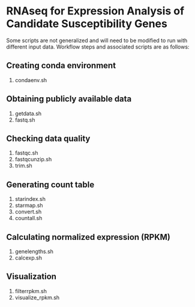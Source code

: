# RNAseq for Expression Analysis of Candidate Susceptibility Genes

Some scripts are not generalized and will need to be modified to run with different input data. Workflow steps and associated scripts are as follows:

## Creating conda environment
1. condaenv.sh
## Obtaining publicly available data
1. getdata.sh
2. fastq.sh 
## Checking data quality
1. fastqc.sh
2. fastqcunzip.sh
3. trim.sh
## Generating count table
1. starindex.sh
2. starmap.sh
3. convert.sh
4. countall.sh
## Calculating normalized expression (RPKM)
1. genelengths.sh 
2. calcexp.sh
## Visualization
1. filterrpkm.sh
2. visualize_rpkm.sh
